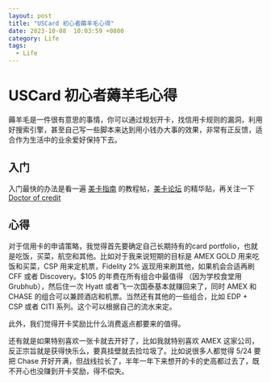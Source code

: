 ```yaml
---
layout: post
title: "USCard 初心者薅羊毛心得"
date: 2023-10-08  10:03:59 +0800
category: Life
tags: 
  - Life
---
```


# USCard 初心者薅羊毛心得

薅羊毛是一件很有意思的事情，你可以通过规划开卡，找信用卡规则的漏洞，利用好搜索引擎，甚至自己写一些脚本来达到用小钱办大事的效果，非常有正反馈，适合作为生活中的业余爱好保持下去。

## 入门
入门最快的办法是看一遍 [美卡指南](https://www.uscreditcardguide.com/) 的教程帖，[美卡论坛](https://www.uscardforum.com/) 的精华贴，再关注一下 [Doctor of credit](https://t.me/doctorofcredit)

## 心得

对于信用卡的申请策略，我觉得首先要确定自己长期持有的card portfolio，也就是吃饭，买菜，航空和其他。比如对于我来说短期的目标是 AMEX GOLD 用来吃饭和买菜，CSP 用来定机票，Fidelity 2% 返现用来刷其他，如果机会合适再刷 CFF 或者 Discovery。$105 的年费在所有组合中最值得 （因为学校食堂用 Grubhub），然后住一次 Hyatt 或者飞一次国泰基本就赚回来了，同时 AMEX 和 CHASE 的组合可以兼顾酒店和机票。当然还有其他的一些组合，比如 EDP + CSP 或者 CITI 系列。这个可以根据自己的流水来定。

此外，我们觉得开卡奖励比什么消费返点都要来的值得。

还有就是如果特别喜欢一张卡就去开好了，比如我就特别喜欢 AMEX 这家公司，反正宗旨就是获得快乐么，要真挂壁就去捡垃圾了。比如说很多人都觉得 5/24 要把 Chase 开好开满，但战线拉长了，半年一年下来想开的卡的史高都过去了，既不开心也没赚到开卡奖励，得不偿失。

